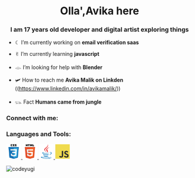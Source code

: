 <h1 align="center">Olla',Avika here</h1>
<h3 align="center">I am 17 years old developer and digital artist exploring things </h3>

- ☾ I’m currently working on **email verification saas**

- ✌︎︎ I’m currently learning **javascript**

- 𓁼 I’m looking for help with **Blender**

- 🛩 How to reach me **Avika Malik on Linkden** ((https://www.linkedin.com/in/avikamalik/))

- 𓃮 Fact **Humans came from jungle**

<h3 align="left">Connect with me:</h3>
<p align="left">
</p>

<h3 align="left">Languages and Tools:</h3>
<p align="left"> <a href="https://www.w3schools.com/css/" target="_blank" rel="noreferrer"> <img src="https://raw.githubusercontent.com/devicons/devicon/master/icons/css3/css3-original-wordmark.svg" alt="css3" width="40" height="40"/> </a> <a href="https://www.w3.org/html/" target="_blank" rel="noreferrer"> <img src="https://raw.githubusercontent.com/devicons/devicon/master/icons/html5/html5-original-wordmark.svg" alt="html5" width="40" height="40"/> </a> <a href="https://www.java.com" target="_blank" rel="noreferrer"> <img src="https://raw.githubusercontent.com/devicons/devicon/master/icons/java/java-original.svg" alt="java" width="40" height="40"/> </a> <a href="https://developer.mozilla.org/en-US/docs/Web/JavaScript" target="_blank" rel="noreferrer"> <img src="https://raw.githubusercontent.com/devicons/devicon/master/icons/javascript/javascript-original.svg" alt="javascript" width="40" height="40"/> </a> </p>

<p><img align="center" src="https://github-readme-stats.vercel.app/api/top-langs?username=codeyugi&show_icons=true&locale=en&layout=compact" alt="codeyugi" /></p>
